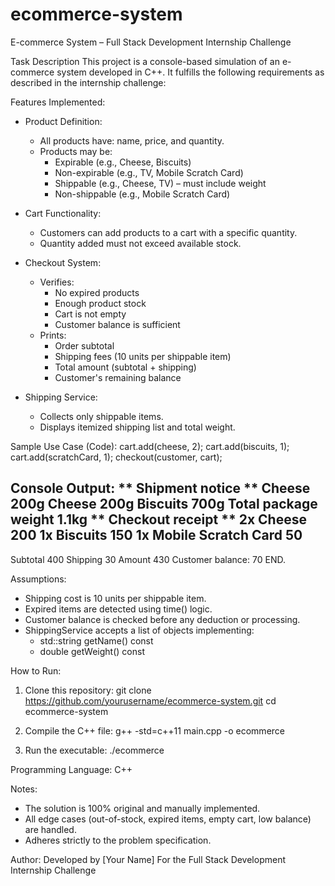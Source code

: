# ecommerce-system

E-commerce System – Full Stack Development Internship Challenge

Task Description
This project is a console-based simulation of an e-commerce system developed in C++. It fulfills the following requirements as described in the internship challenge:

Features Implemented:
- Product Definition:
  - All products have: name, price, and quantity.
  - Products may be:
    - Expirable (e.g., Cheese, Biscuits)
    - Non-expirable (e.g., TV, Mobile Scratch Card)
    - Shippable (e.g., Cheese, TV) – must include weight
    - Non-shippable (e.g., Mobile Scratch Card)

- Cart Functionality:
  - Customers can add products to a cart with a specific quantity.
  - Quantity added must not exceed available stock.

- Checkout System:
  - Verifies:
    - No expired products
    - Enough product stock
    - Cart is not empty
    - Customer balance is sufficient
  - Prints:
    - Order subtotal
    - Shipping fees (10 units per shippable item)
    - Total amount (subtotal + shipping)
    - Customer's remaining balance

- Shipping Service:
  - Collects only shippable items.
  - Displays itemized shipping list and total weight.

Sample Use Case (Code):
cart.add(cheese, 2);
cart.add(biscuits, 1);
cart.add(scratchCard, 1);
checkout(customer, cart);

Console Output:
** Shipment notice **
Cheese 200g
Cheese 200g
Biscuits 700g
Total package weight 1.1kg
** Checkout receipt **
2x Cheese 200
1x Biscuits 150
1x Mobile Scratch Card 50
----------------------
Subtotal 400
Shipping 30
Amount 430
Customer balance: 70
END.

Assumptions:
- Shipping cost is 10 units per shippable item.
- Expired items are detected using time() logic.
- Customer balance is checked before any deduction or processing.
- ShippingService accepts a list of objects implementing:
  - std::string getName() const
  - double getWeight() const

How to Run:
1. Clone this repository:
   git clone https://github.com/yourusername/ecommerce-system.git
   cd ecommerce-system

2. Compile the C++ file:
   g++ -std=c++11 main.cpp -o ecommerce

3. Run the executable:
   ./ecommerce

Programming Language:
C++

Notes:
- The solution is 100% original and manually implemented.
- All edge cases (out-of-stock, expired items, empty cart, low balance) are handled.
- Adheres strictly to the problem specification.

Author:
Developed by [Your Name]
For the Full Stack Development Internship Challenge
